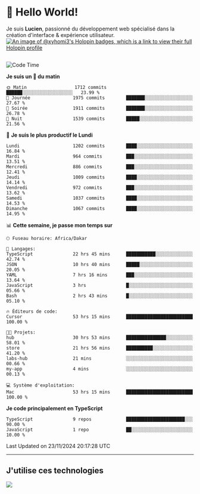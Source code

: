 # 👋 Hello World!

Je suis **Lucien**, passionné du développement web spécialisé dans la création d'interface & expérience utilisateur.
[![An image of @xyhomi3's Holopin badges, which is a link to view their full Holopin profile](https://holopin.me/xyhomi3)](https://holopin.io/@xyhomi3)

##

<!--START_SECTION:waka-->
![Code Time](http://img.shields.io/badge/Code%20Time-2%2C593%20hrs%2044%20mins-blue)

**Je suis un 🐤 du matin** 

```text
🌞 Matin                  1712 commits        ██████░░░░░░░░░░░░░░░░░░░   23.99 % 
🌆 Journée                1975 commits        ███████░░░░░░░░░░░░░░░░░░   27.67 % 
🌃 Soirée                 1911 commits        ███████░░░░░░░░░░░░░░░░░░   26.78 % 
🌙 Nuit                   1539 commits        █████░░░░░░░░░░░░░░░░░░░░   21.56 % 
```
📅 **Je suis le plus productif le Lundi** 

```text
Lundi                    1202 commits        ████░░░░░░░░░░░░░░░░░░░░░   16.84 % 
Mardi                    964 commits         ███░░░░░░░░░░░░░░░░░░░░░░   13.51 % 
Mercredi                 886 commits         ███░░░░░░░░░░░░░░░░░░░░░░   12.41 % 
Jeudi                    1009 commits        ████░░░░░░░░░░░░░░░░░░░░░   14.14 % 
Vendredi                 972 commits         ███░░░░░░░░░░░░░░░░░░░░░░   13.62 % 
Samedi                   1037 commits        ████░░░░░░░░░░░░░░░░░░░░░   14.53 % 
Dimanche                 1067 commits        ████░░░░░░░░░░░░░░░░░░░░░   14.95 % 
```


📊 **Cette semaine, je passe mon temps sur** 

```text
🕑︎ Fuseau horaire: Africa/Dakar

💬 Langages: 
TypeScript               22 hrs 45 mins      ███████████░░░░░░░░░░░░░░   42.74 % 
JSON                     10 hrs 40 mins      █████░░░░░░░░░░░░░░░░░░░░   20.05 % 
YAML                     7 hrs 16 mins       ███░░░░░░░░░░░░░░░░░░░░░░   13.64 % 
JavaScript               3 hrs               █░░░░░░░░░░░░░░░░░░░░░░░░   05.66 % 
Bash                     2 hrs 43 mins       █░░░░░░░░░░░░░░░░░░░░░░░░   05.10 % 

🔥 Éditeurs de code: 
Cursor                   53 hrs 15 mins      █████████████████████████   100.00 % 

🐱‍💻 Projets: 
hub                      30 hrs 53 mins      ███████████████░░░░░░░░░░   58.01 % 
store                    21 hrs 56 mins      ██████████░░░░░░░░░░░░░░░   41.20 % 
labs-hub                 21 mins             ░░░░░░░░░░░░░░░░░░░░░░░░░   00.66 % 
my-app                   4 mins              ░░░░░░░░░░░░░░░░░░░░░░░░░   00.13 % 

💻 Système d'exploitation: 
Mac                      53 hrs 15 mins      █████████████████████████   100.00 % 
```

**Je code principalement en TypeScript** 

```text
TypeScript               9 repos             ██████████████████████░░░   90.00 % 
JavaScript               1 repo              ██░░░░░░░░░░░░░░░░░░░░░░░   10.00 % 
```




 Last Updated on 23/11/2024 20:17:28 UTC
<!--END_SECTION:waka-->
---

## J'utilise ces technologies

<p align="left">
  <a href="https://skillicons.dev">
    <img src="https://skillicons.dev/icons?i=ts,js,md,scss,tailwind,react,docker,express,astro,vite,nextjs,vercel,figma,ableton" />
  </a>
</p>

